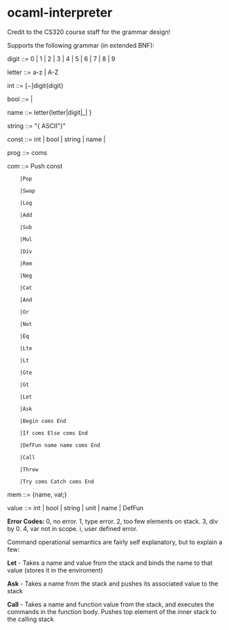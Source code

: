 # ocaml-interpreter
Credit to the CS320 course staff for the grammar design!


Supports the following grammar (in extended BNF):

digit ::= 0 | 1 | 2 | 3 | 4 | 5 | 6 | 7 | 8 | 9

letter ::= a-z | A-Z

int ::= [−]digit{digit}

bool ::= <true> | <false>
  
name ::= letter{letter|digit|_| ́}

string ::= "{ ASCII\"}"

const ::= int | bool | string | name | <unit>
  
prog ::= coms

com ::=   Push const

        |Pop
        
        |Swap
       
        |Log
        
        |Add
        
        |Sub
        
        |Mul
        
        |Div
        
        |Rem
        
        |Neg
        
        |Cat
        
        |And
        
        |Or
        
        |Not
        
        |Eq
        
        |Lte
        
        |Lt
        
        |Gte
        
        |Gt
        
        |Let
        
        |Ask
        
        |Begin coms End
        
        |If coms Else coms End
        
        |DefFun name name coms End
        
        |Call
        
        |Throw
        
        |Try coms Catch coms End


mem ::= {name, val;}

value ::= int | bool | string | unit | name | DefFun

**Error Codes:** 0, no error. 1, type error. 2, too few elements on stack. 3, div by 0. 4, var not in scope. i, user defined error.



Command operational semantics are fairly self explanatory, but to explain a few:

**Let** - Takes a name and value from the stack and binds the name to that value (stores it in the enviroment)

**Ask** - Takes a name from the stack and pushes its associated value to the stack

**Call** - Takes a name and function value from the stack, and executes the commands in the function body. Pushes top element of the inner stack to the calling stack

